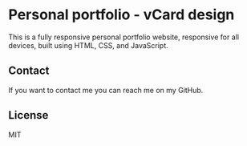 # Personal portfolio - vCard design

This is a fully responsive personal portfolio website, responsive for all devices, built using HTML, CSS, and JavaScript.


## Contact

If you want to contact me you can reach me on my GitHub.

## License

MIT
